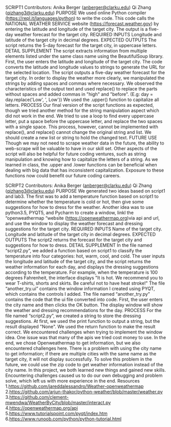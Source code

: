 SCRIPT1
Contributors:
                                  Anika Berger (anberger@clarku.edu)
Qi Zhang (qizhang3@clarku.edu)
PURPOSE
We used online Python compiler (https://repl.it/languages/python) to write the code. This code calls the NATIONAL WEATHER SERVICE website (https://forecast.weather.gov) by entering the latitude and longitude of the target city. The output is a five-day weather forecast for the target city.
REQUIRED INPUTS 
Longitude and latitude of the target city in decimal degrees.
EXPECTED OUTPUTS 
The script returns the 5-day forecast for the target city, in uppercase letters.
DETAIL SUPPLEMENT
The script extracts information from multiple elements listed under the same class name using the BeautifulSoup library. First, the user enters the latitude and longitude of the target city. The code converts the latitude and longitude values to strings to generate the URL for the selected location. The script outputs a five-day weather forecast for the target city.
In order to display the weather more clearly, we manipulated the strings by adding spaces and commas where necessary. We observed the characteristics of the output text and used replace() to replace the parts without spaces and added commas in "high" and "before". (E.g: day = day.replace('Low', ', Low')) We used the .upper() function to capitalize all letters.
PROCESS
Our final version of the script functions as expected, though we tried another method for the string manipulation aspect which did not work in the end. We tried to use a loop to find every uppercase letter, put a space before the uppercase letter, and replace the two spaces with a single space. This process, however, cannot be implemented with replace(), and replace() cannot change the original string and list. We should create a new list or string to hold the changed text.
FUTURE USE
Though we may not need to scrape weather data in the future, the ability to web-scrape will be valuable to have in our skill set. Other aspects of the script will also be helpful for future coding ventures, such as string manipulation and knowing how to capitalize the letters of a string. As we learned in class, the .upper and .lower functions can be beneficial when dealing with big data that has inconsistent capitalization. Exposure to these functions now could benefit our future coding careers.

 SCRIPT2
                                  Contributors:
                                  Anika Berger (anberger@clarku.edu)
Qi Zhang (qizhang3@clarku.edu)
PURPOSE
We generated two ideas based on script1 and lab3. The first was to add a temperature function based on script1 to determine whether the temperature is cold or hot, then give some suggestions for how to dress for the weather. Another idea was to use python3.5, PYQT5, and Pycharm to create a window, linkl the “openweathermap “website (https://openweathermap.org)via api and url, and use the window to display the weather forecast and dressing suggestions for the target city.
REQUIRED INPUTS 
Name of the target city.
Longitude and latitude of the target city in decimal degrees.
EXPECTED OUTPUTS 
The script2 returns the forecast for the target city and suggestions for how to dress.
DETAIL SUPPLEMENT
In the file named “script2.py”, we added a function based on script1 to classify the temperature into four categories: hot, warm, cool, and cold. The user inputs the longitude and latitude of the target city, and the script returns the weather information for each day, and displays the dressing suggestions according to the temperature. For example, when the temperature is 100 degrees Fahrenheit, the interface displays "It is hot. We recommend you to wear T-shirts, shorts and skirts. Be careful not to have heat stroke!"
The file “another_try.ui” contains the window information I created using PYQT, which contains the controls I added. The file named “another_try.py” contains the code that the ui file converted into code. First, the user enters the city name and then clicks the OK button. The display window will show the weather and dressing recommendations for the day.
PROCESS
For the file named “script2.py”, we created a string to store the dressing suggestions. At first, we used the print function to output a string, but the result displayed "None". We used the return function to make the result correct.
We encountered challenges when trying to implement the window idea. One issue was that many of the apis we tried cost money to use. In the end, we chose Openweathermap to get information, but we also encountered challenges here. There is a problem with using the city name to get information; if there are multiple cities with the same name as the target city, it will not display successfully. To solve this problem in the future, we could use the zip code to get weather information instead of the city name.
In this project, we both learned new things and gained new skills. Encountering challenges caused us to do our own debugging and problem solve, which left us with more experience in the end.
Resources
1.https://github.com/jareddalessandro/Weather-openweathermap
2.https://github.com/arjun-thakor/python-weather/blob/master/weather.py
3.https://github.com/clement-mwendwa/WeatherByCity/blob/master/interact.py
4.https://openweathermap.org/api
5.https://www.tutorialspoint.com/pyqt/index.htm
6.https://www.runoob.com/python/python-tutorial.html






